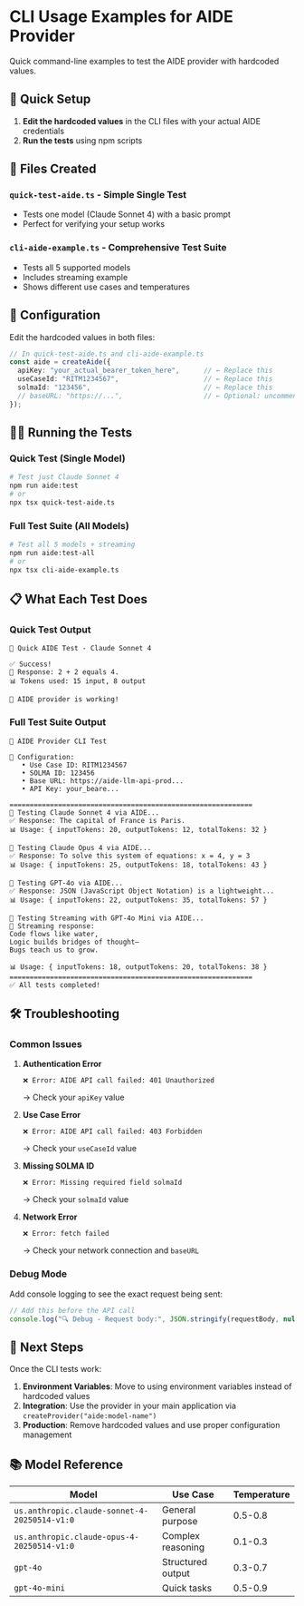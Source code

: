 # CLI Usage Examples for AIDE Provider

Quick command-line examples to test the AIDE provider with hardcoded values.

## 🚀 Quick Setup

1. **Edit the hardcoded values** in the CLI files with your actual AIDE credentials
2. **Run the tests** using npm scripts

## 📁 Files Created

### `quick-test-aide.ts` - Simple Single Test
- Tests one model (Claude Sonnet 4) with a basic prompt
- Perfect for verifying your setup works

### `cli-aide-example.ts` - Comprehensive Test Suite  
- Tests all 5 supported models
- Includes streaming example
- Shows different use cases and temperatures

## 🔧 Configuration

Edit the hardcoded values in both files:

```typescript
// In quick-test-aide.ts and cli-aide-example.ts
const aide = createAide({
  apiKey: "your_actual_bearer_token_here",      // ← Replace this
  useCaseId: "RITM1234567",                     // ← Replace this  
  solmaId: "123456",                            // ← Replace this
  // baseURL: "https://...",                    // ← Optional: uncomment if using custom URL
});
```

## 🏃‍♂️ Running the Tests

### Quick Test (Single Model)
```bash
# Test just Claude Sonnet 4
npm run aide:test
# or
npx tsx quick-test-aide.ts
```

### Full Test Suite (All Models)
```bash
# Test all 5 models + streaming
npm run aide:test-all
# or  
npx tsx cli-aide-example.ts
```

## 📋 What Each Test Does

### Quick Test Output
```
🚀 Quick AIDE Test - Claude Sonnet 4

✅ Success!
📝 Response: 2 + 2 equals 4.
📊 Tokens used: 15 input, 8 output

🎉 AIDE provider is working!
```

### Full Test Suite Output
```
🔧 AIDE Provider CLI Test

📝 Configuration:
   • Use Case ID: RITM1234567
   • SOLMA ID: 123456
   • Base URL: https://aide-llm-api-prod...
   • API Key: your_beare...

============================================================
🚀 Testing Claude Sonnet 4 via AIDE...
✅ Response: The capital of France is Paris.
📊 Usage: { inputTokens: 20, outputTokens: 12, totalTokens: 32 }

🧠 Testing Claude Opus 4 via AIDE...
✅ Response: To solve this system of equations: x = 4, y = 3
📊 Usage: { inputTokens: 25, outputTokens: 18, totalTokens: 43 }

💬 Testing GPT-4o via AIDE...
✅ Response: JSON (JavaScript Object Notation) is a lightweight...
📊 Usage: { inputTokens: 22, outputTokens: 35, totalTokens: 57 }

🔄 Testing Streaming with GPT-4o Mini via AIDE...
📝 Streaming response:
Code flows like water,
Logic builds bridges of thought—
Bugs teach us to grow.

📊 Usage: { inputTokens: 18, outputTokens: 20, totalTokens: 38 }
============================================================
✅ All tests completed!
```

## 🛠️ Troubleshooting

### Common Issues

1. **Authentication Error**
   ```
   ❌ Error: AIDE API call failed: 401 Unauthorized
   ```
   → Check your `apiKey` value

2. **Use Case Error**
   ```
   ❌ Error: AIDE API call failed: 403 Forbidden  
   ```
   → Check your `useCaseId` value

3. **Missing SOLMA ID**
   ```
   ❌ Error: Missing required field solmaId
   ```
   → Check your `solmaId` value

4. **Network Error**
   ```
   ❌ Error: fetch failed
   ```
   → Check your network connection and `baseURL`

### Debug Mode

Add console logging to see the exact request being sent:

```typescript
// Add this before the API call
console.log("🔍 Debug - Request body:", JSON.stringify(requestBody, null, 2));
```

## 🔄 Next Steps

Once the CLI tests work:

1. **Environment Variables**: Move to using environment variables instead of hardcoded values
2. **Integration**: Use the provider in your main application via `createProvider("aide:model-name")`
3. **Production**: Remove hardcoded values and use proper configuration management

## 📚 Model Reference

| Model | Use Case | Temperature |
|-------|----------|-------------|
| `us.anthropic.claude-sonnet-4-20250514-v1:0` | General purpose | 0.5-0.8 |
| `us.anthropic.claude-opus-4-20250514-v1:0` | Complex reasoning | 0.1-0.3 |
| `gpt-4o` | Structured output | 0.3-0.7 |
| `gpt-4o-mini` | Quick tasks | 0.5-0.9 |